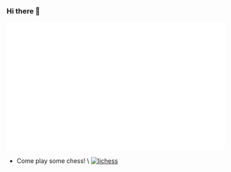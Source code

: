 ### Hi there 👋


<div class="row">
  <img src="https://github.com/nodiz/github-stats/blob/master/generated/overview.svg" />
</div>

- Come play some chess! \\
    [<img src='https://github.com/simple-icons/simple-icons/blob/develop/icons/lichess.svg' alt='lichess' height='40'>](https://lichess.org/@/nicostf) 



<!--
- :trophy: Latest achievement:

  [Blico](https://github.com/nodiz/Blico) for [Lauzhack](https://lauzhack.com/)2020 - Winner of the [SBB challenge](https://devpost.com/software/blinddetector)
  
  [YouTube video](https://www.youtube.com/watch?v=M2HeJXddtcc)

  [<img src="assets/Blico-min.gif" alt="Blico-min" style="width: 640px;"/>](https://devpost.com/software/blinddetector)
  
- 🔭 I’m currently working on ...
- 🌱 I’m currently learning ...
- 👯 I’m looking to collaborate on ...
- 🤔 I’m looking for help with ...
- 💬 Ask me about ...
- 😄 Pronouns: ...
-->

